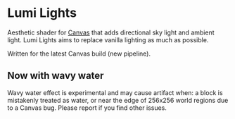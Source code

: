 # Lumi Lights
Aesthetic shader for [Canvas](https://github.com/grondag/canvas) that adds directional sky light and ambient light. Lumi Lights aims to replace vanilla lighting as much as possible.

Written for the latest Canvas build (new pipeline). 

## Now with wavy water
Wavy water effect is experimental and may cause artifact when: a block is mistakenly treated as water, or near the edge of 256x256 world regions due to a Canvas bug. Please report if you find other issues.
